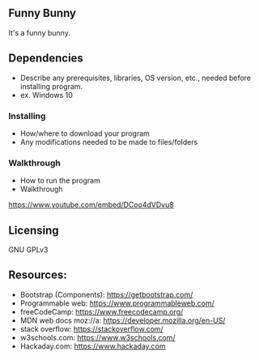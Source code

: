 ## Funny Bunny

It's a funny bunny.
    
    
## Dependencies
    
  * Describe any prerequisites, libraries, OS version, etc., needed before installing program.
  * ex. Windows 10
    
### Installing
    
  * How/where to download your program
  * Any modifications needed to be made to files/folders
    
### Walkthrough
    
  * How to run the program
  * Walkthrough
    
https://www.youtube.com/embed/DCoo4dVDvu8
    
## Licensing
GNU GPLv3
    
## Resources:
    
* Bootstrap (Components):  https://getbootstrap.com/
* Programmable web: https://www.programmableweb.com/
* freeCodeCamp: https://www.freecodecamp.org/
* MDN web docs moz://a: https://developer.mozilla.org/en-US/
* stack overflow: https://stackoverflow.com/
* w3schools.com: https://www.w3schools.com/
* Hackaday.com: https://www.hackaday.com
